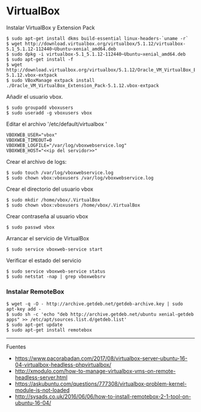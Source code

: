 # VirtualBox

Instalar VirtualBox y Extension Pack

    $ sudo apt-get install dkms build-essential linux-headers-`uname -r`
    $ wget http://download.virtualbox.org/virtualbox/5.1.12/virtualbox-5.1_5.1.12-112440~Ubuntu~xenial_amd64.deb
    $ sudo dpkg -i virtualbox-5.1_5.1.12-112440~Ubuntu~xenial_amd64.deb
    $ sudo apt-get install -f
    $ wget http://download.virtualbox.org/virtualbox/5.1.12/Oracle_VM_VirtualBox_Extension_Pack-5.1.12.vbox-extpack
    $ sudo VBoxManage extpack install ./Oracle_VM_VirtualBox_Extension_Pack-5.1.12.vbox-extpack
    
Añadir el usuario vbox.

    $ sudo groupadd vboxusers
    $ sudo useradd -g vboxusers vbox 
    
Editar el archivo '/etc/default/virtualbox '

    VBOXWEB_USER="vbox"
    VBOXWEB_TIMEOUT=0
    VBOXWEB_LOGFILE="/var/log/vboxwebservice.log"
    VBOXWEB_HOST="<<ip del servidor>>"

Crear el archivo de logs:

    $ sudo touch /var/log/vboxwebservice.log
    $ sudo chown vbox:vboxusers /var/log/vboxwebservice.log 
    
Crear el directorio del usuario vbox

    $ sudo mkdir /home/vbox/.VirtualBox
    $ sudo chown vbox:vboxusers /home/vbox/.VirtualBox 
    
Crear contraseña al usuario vbox

    $ sudo passwd vbox
    
Arrancar el servicio de VirtualBox

    $ sudo service vboxweb-service start 
    
Verificar el estado del servicio

    $ sudo service vboxweb-service status 
    $ sudo netstat -nap | grep vboxwebsrv 
    
### Instalar RemoteBox

    $ wget -q -O - http://archive.getdeb.net/getdeb-archive.key | sudo apt-key add -
    $ sudo sh -c 'echo "deb http://archive.getdeb.net/ubuntu xenial-getdeb apps" >> /etc/apt/sources.list.d/getdeb.list'
    $ sudo apt-get update
    $ sudo apt-get install remotebox

--- 

Fuentes

+ https://www.pacorabadan.com/2017/08/virtualbox-server-ubuntu-16-04-virtualbox-headless-phpvirtualbox/
+ http://xmodulo.com/how-to-manage-virtualbox-vms-on-remote-headless-server.html
+ https://askubuntu.com/questions/777308/virtualbox-problem-kernel-module-is-not-loaded
+ http://sysads.co.uk/2016/06/06/how-to-install-remotebox-2-1-tool-on-ubuntu-16-04/